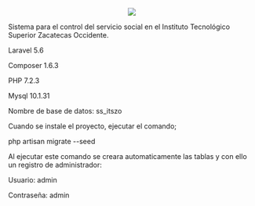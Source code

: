 <p align="center"><img src="https://laravel.com/assets/img/components/logo-laravel.svg"></p>

Sistema para el control del servicio social en el Instituto Tecnológico Superior Zacatecas Occidente.

<p>Laravel 5.6</p>
<p>Composer 1.6.3</p>
<p>PHP 7.2.3</p>
<p>Mysql 10.1.31</p>
<p>Nombre de base de datos: ss_itszo</p>
<p>Cuando se instale el proyecto, ejecutar el comando;</p> 
<p>php artisan migrate --seed</p>
<p>Al ejecutar este comando se creara automaticamente las tablas y con ello un registro de administrador:</p>
<p>Usuario: admin</p>
<p>Contraseña: admin</p>
